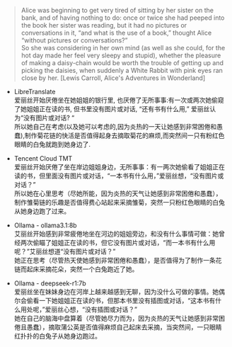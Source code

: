 > Alice was beginning to get very tired of sitting by her sister on the bank, and of having nothing to do: once or twice she had peeped into the book her sister was reading, but it had no pictures or conversations in it, “and what is the use of a book,” thought Alice “without pictures or conversations?”  
> So she was considering in her own mind (as well as she could, for the hot day made her feel very sleepy and stupid), whether the pleasure of making a daisy-chain would be worth the trouble of getting up and picking the daisies, when suddenly a White Rabbit with pink eyes ran close by her. [Lewis Carroll, Alice's Adventures in Wonderland]

- LibreTranslate  
	爱丽丝开始厌倦坐在她姐姐的银行里, 也厌倦了无所事事:有一次或两次她偷窥了她姐姐正在读的书, 但书里没有图片或对话, “还有书有什么用,” 爱丽丝认为“没有图片或对话? “  
	所以她自己在考虑(以及她可以考虑的,因为炎热的一天让她感到非常困倦和愚蠢),制作菊花链的快活是否值得起身去摘取菊花的麻烦,而突然间一只有粉红色眼睛的白兔就跑到她身边了.

- Tencent Cloud TMT  
	爱丽丝开始厌倦了坐在岸边姐姐身边，无所事事：有一两次她偷看了姐姐正在读的书，但里面没有图片或对话，“一本书有什么用，”爱丽丝想，“没有图片或对话？”  
	所以她在心里思考（尽她所能，因为炎热的天气让她感到非常困倦和愚蠢），制作雏菊链的乐趣是否值得费心站起来采摘雏菊，突然一只粉红色眼睛的白兔从她身边跑了过来。

- Ollama - ollama3.1:8b  
	艾丽丝开始感到非常疲倦地坐在河边的姐姐旁边，和没有什么事情可做：她曾经两次偷瞄了姐姐正在读的书，但它没有图片或对话，“而一本书有什么用呢？”艾丽丝想道“没有图片或对话？”  
	她正在思考（尽管热天使她感到非常困倦和愚蠢），是否值得为了制作一条花链而起床采摘花朵，突然一个白兔跑近了她。

- Ollama - deepseek-r1:7b  
	爱丽丝坐在妹妹身边在河岸上越来越感到无聊，因为没什么可做的事情。她偶尔会偷看一下她姐姐正在读的书，但那本书里没有插图或对话，“这本书有什么用处呢，”爱丽丝心想，“没有插图或对话？”  
	她在自己的脑海中盘算着（尽管她尽力而为，因为炎热的天气让她感到非常困倦且愚蠢），摘取蒲公英是否值得麻烦自己起床去采摘，当突然间，一只眼睛红扑扑的白兔子从她身边跑过。
